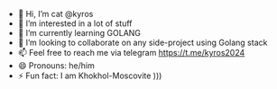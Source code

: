 - 👋 Hi, I’m  cat @kyros
- 👀 I’m interested in a lot of stuff
- 🌱 I’m currently learning GOLANG
- 💞️ I’m looking to collaborate on any side-project using Golang stack
- 📫 Feel free to reach me via telegram https://t.me/kyros2024
- 😄 Pronouns: he/him
- ⚡ Fun fact: I am Khokhol-Moscovite )))

<!---
catkyros/catkyros is a ✨ special ✨ repository because its `README.md` (this file) appears on your GitHub profile.
You can click the Preview link to take a look at your changes.
--->
